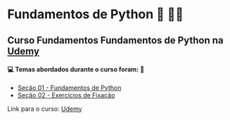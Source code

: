 # Fundamentos de Python :snake: 🧑‍💻
## Curso Fundamentos Fundamentos de Python na [Udemy](https://www.udemy.com/course/fundamentos-de-python-2021/)
#### :computer: Temas abordados durante o curso foram: :rocket:
- [Seção 01 - Fundamentos de Python](https://github.com/romulovieira777/Fundamentos_de_Python/tree/main/Se%C3%A7%C3%A3o%2001%20-%20Fundamentos%20de%20Python)
- [Seção 02 - Exercícios de Fixação]()

Link para o curso: [Udemy](https://www.udemy.com/course/fundamentos-de-python-2021/)
